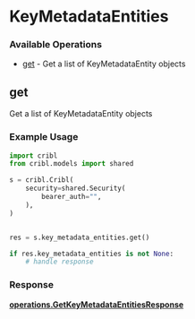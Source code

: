 # KeyMetadataEntities

### Available Operations

* [get](#get) - Get a list of KeyMetadataEntity objects

## get

Get a list of KeyMetadataEntity objects

### Example Usage

```python
import cribl
from cribl.models import shared

s = cribl.Cribl(
    security=shared.Security(
        bearer_auth="",
    ),
)


res = s.key_metadata_entities.get()

if res.key_metadata_entities is not None:
    # handle response
```


### Response

**[operations.GetKeyMetadataEntitiesResponse](../../models/operations/getkeymetadataentitiesresponse.md)**

